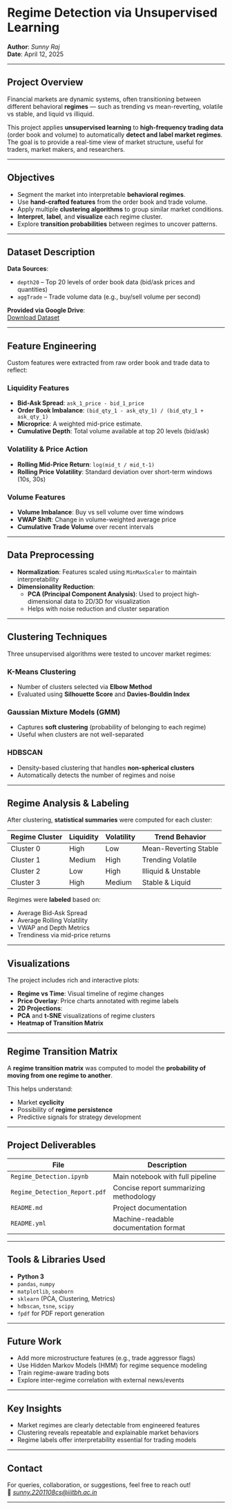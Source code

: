 #  Regime Detection via Unsupervised Learning

**Author**: *Sunny Raj*  
**Date**: April 12, 2025  

---

##  Project Overview

Financial markets are dynamic systems, often transitioning between different behavioral **regimes** — such as trending vs mean-reverting, volatile vs stable, and liquid vs illiquid. 

This project applies **unsupervised learning** to **high-frequency trading data** (order book and volume) to automatically **detect and label market regimes**. The goal is to provide a real-time view of market structure, useful for traders, market makers, and researchers.

---

##  Objectives

- Segment the market into interpretable **behavioral regimes**.
- Use **hand-crafted features** from the order book and trade volume.
- Apply multiple **clustering algorithms** to group similar market conditions.
- **Interpret**, **label**, and **visualize** each regime cluster.
- Explore **transition probabilities** between regimes to uncover patterns.

---

##  Dataset Description

**Data Sources**:
- `depth20` – Top 20 levels of order book data (bid/ask prices and quantities)
- `aggTrade` – Trade volume data (e.g., buy/sell volume per second)

**Provided via Google Drive**:  
[Download Dataset](https://drive.google.com/drive/folders/1UhAHH3pZj8MVGyCzXSxDcORXsTsK_B9u?usp=drive_link)

---

##  Feature Engineering

Custom features were extracted from raw order book and trade data to reflect:

###  Liquidity Features
- **Bid-Ask Spread**: `ask_1_price - bid_1_price`
- **Order Book Imbalance**: `(bid_qty_1 - ask_qty_1) / (bid_qty_1 + ask_qty_1)`
- **Microprice**: A weighted mid-price estimate.
- **Cumulative Depth**: Total volume available at top 20 levels (bid/ask)

###  Volatility & Price Action
- **Rolling Mid-Price Return**: `log(mid_t / mid_t-1)`
- **Rolling Price Volatility**: Standard deviation over short-term windows (10s, 30s)

###  Volume Features
- **Volume Imbalance**: Buy vs sell volume over time windows
- **VWAP Shift**: Change in volume-weighted average price
- **Cumulative Trade Volume** over recent intervals

---

##  Data Preprocessing

- **Normalization**: Features scaled using `MinMaxScaler` to maintain interpretability
- **Dimensionality Reduction**:
  - **PCA (Principal Component Analysis)**: Used to project high-dimensional data to 2D/3D for visualization
  - Helps with noise reduction and cluster separation

---

##  Clustering Techniques

Three unsupervised algorithms were tested to uncover market regimes:

###  K-Means Clustering
- Number of clusters selected via **Elbow Method**
- Evaluated using **Silhouette Score** and **Davies-Bouldin Index**

###  Gaussian Mixture Models (GMM)
- Captures **soft clustering** (probability of belonging to each regime)
- Useful when clusters are not well-separated

###  HDBSCAN
- Density-based clustering that handles **non-spherical clusters**
- Automatically detects the number of regimes and noise

---

##  Regime Analysis & Labeling

After clustering, **statistical summaries** were computed for each cluster:

| Regime Cluster | Liquidity | Volatility | Trend Behavior       |
|----------------|-----------|------------|-----------------------|
| Cluster 0      | High      | Low        | Mean-Reverting Stable |
| Cluster 1      | Medium    | High       | Trending Volatile     |
| Cluster 2      | Low       | High       | Illiquid & Unstable   |
| Cluster 3      | High      | Medium     | Stable & Liquid       |

Regimes were **labeled** based on:
- Average Bid-Ask Spread
- Average Rolling Volatility
- VWAP and Depth Metrics
- Trendiness via mid-price returns

---

##  Visualizations

The project includes rich and interactive plots:

-  **Regime vs Time**: Visual timeline of regime changes
-  **Price Overlay**: Price charts annotated with regime labels
-  **2D Projections**:
-  **PCA** and **t-SNE** visualizations of regime clusters
-  **Heatmap of Transition Matrix**

---

##  Regime Transition Matrix

A **regime transition matrix** was computed to model the **probability of moving from one regime to another**.

This helps understand:
- Market **cyclicity**
- Possibility of **regime persistence**
- Predictive signals for strategy development

---

##  Project Deliverables

| File                          | Description                                  |
|------------------------------|----------------------------------------------|
| `Regime_Detection.ipynb`     | Main notebook with full pipeline             |
| `Regime_Detection_Report.pdf`| Concise report summarizing methodology       |
| `README.md`                  | Project documentation                        |
| `README.yml`                 | Machine-readable documentation format        |

---

## Tools & Libraries Used

- **Python 3**
- `pandas`, `numpy`
- `matplotlib`, `seaborn`
- `sklearn` (PCA, Clustering, Metrics)
- `hdbscan`, `tsne`, `scipy`
- `fpdf` for PDF report generation

---

##  Future Work

-  Add more microstructure features (e.g., trade aggressor flags)
-  Use Hidden Markov Models (HMM) for regime sequence modeling
-  Train regime-aware trading bots
-  Explore inter-regime correlation with external news/events

---

##  Key Insights

- Market regimes are clearly detectable from engineered features
- Clustering reveals repeatable and explainable market behaviors
- Regime labels offer interpretability essential for trading models

---

##  Contact

For queries, collaboration, or suggestions, feel free to reach out!  
📧 *sunny.2201108cs@iiitbh.ac.in*

---

